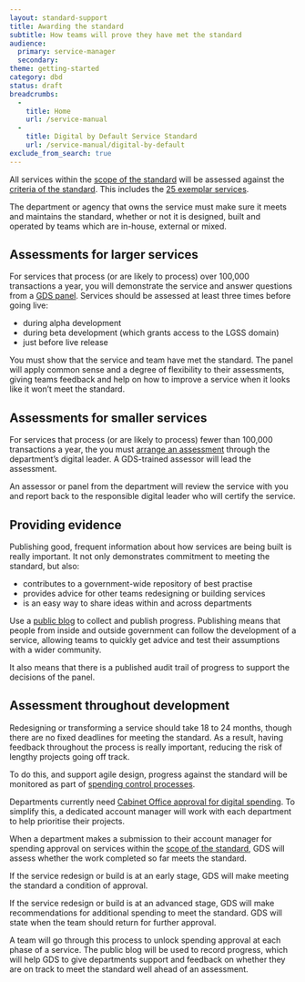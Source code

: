 ```yaml
---
layout: standard-support
title: Awarding the standard
subtitle: How teams will prove they have met the standard
audience:
  primary: service-manager
  secondary:
theme: getting-started
category: dbd
status: draft
breadcrumbs:
  -
    title: Home
    url: /service-manual
  -
    title: Digital by Default Service Standard
    url: /service-manual/digital-by-default
exclude_from_search: true
---
```


All services within the [scope of the standard](/service-manual/digital-by-default/scope-of-the-standard.html) will be assessed against the [criteria of the standard](/service-manual/digital-by-default). This includes the [25 exemplar services](https://www.gov.uk/transformation).

The department or agency that owns the service must make sure it meets and maintains the standard, whether or not it is designed, built and operated by teams which are in-house, external or mixed.

## Assessments for larger services

For services that process (or are likely to process) over 100,000 transactions a year, you will demonstrate the service and answer questions from a [GDS panel](/service-manual/digital-by-default/assessments-at-gds). Services should be assessed at least three times before going live:

* during alpha development
* during beta development (which grants access to the LGSS domain)
* just before live release

You must show that the service and team have met the standard. The panel will apply common sense and a degree of flexibility to their assessments, giving teams feedback and help on how to improve a service when it looks like it won’t meet the standard.

## Assessments for smaller services

For services that process (or are likely to process) fewer than 100,000 transactions a year, the you must [arrange an assessment](/service-manual/digital-by-default/self-certification) through the department’s digital leader. A GDS-trained assessor will lead the assessment.

An assessor or panel from the department will review the service with you and report back to the responsible digital leader who will certify the service.

## Providing evidence

Publishing good, frequent information about how services are being built is really important. It not only demonstrates commitment to meeting the standard, but also:

* contributes to a government-wide repository of best practise
* provides advice for other teams redesigning or building services
* is an easy way to share ideas within and across departments

Use a [public blog](/service-manual/communications/index.html) to collect and publish progress. Publishing means that people from inside and outside government can follow the development of a service, allowing teams to quickly get advice and test their assumptions with a wider community.

It also means that there is a published audit trail of progress to support the decisions of the panel.

## Assessment throughout development

Redesigning or transforming a service should take 18 to 24 months, though there are no fixed deadlines for meeting the standard. As a result, having feedback throughout the process is really important, reducing the risk of lengthy projects going off track.

To do this, and support agile design, progress against the standard will be monitored as part of [spending control processes](/service-manual/technology/spending-controls.html).

Departments currently need [Cabinet Office approval for digital spending](/government/publications/cabinet-office-controls). To simplify this, a dedicated account manager will work with each department to help prioritise their projects.

When a department makes a submission to their account manager for spending approval on services within the [scope of the standard](/service-manual/digital-by-default/scope-of-the-standard), GDS will assess whether the work completed so far meets the standard.

If the service redesign or build is at an early stage, GDS will make meeting the standard a condition of approval.

If the service redesign or build is at an advanced stage, GDS will make recommendations for additional spending to meet the standard. GDS will state when the team should return for further approval.

A team will go through this process to unlock spending approval at each phase of a service. The public blog will be used to record progress, which will help GDS to give departments support and feedback on whether they are on track to meet the standard well ahead of an assessment.
